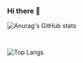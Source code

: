 ### Hi there 👋

![Anurag's GitHub stats](https://github-readme-stats.vercel.app/api?username=webshining&bg_color=30,e96443,904e95&title_color=fff&text_color=fff)

<br/>

![Top Langs](https://github-readme-stats.vercel.app/api/top-langs/?username=webshining&bg_color=30,904e95,e96443&title_color=fff&text_color=fff&layout=compact)
